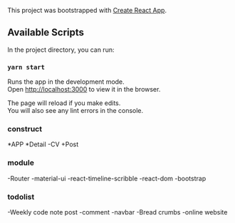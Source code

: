 This project was bootstrapped with [Create React App](https://github.com/facebook/create-react-app).

## Available Scripts

In the project directory, you can run:

### `yarn start`

Runs the app in the development mode.<br />
Open [http://localhost:3000](http://localhost:3000) to view it in the browser.

The page will reload if you make edits.<br />
You will also see any lint errors in the console.

### construct

*APP
*Detail
-CV
+Post

### module
-Router 
-material-ui
-react-timeline-scribble
-react-dom
-bootstrap

### todolist
-Weekly code note post
-comment
-navbar
-Bread crumbs
-online website
